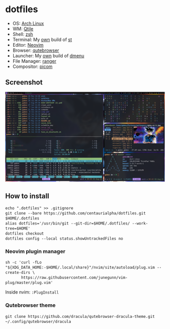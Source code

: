 # dotfiles

- OS: [Arch Linux](https://archlinux.org/)
- WM: [Qtile](http://www.qtile.org/)
- Shell: [zsh](https://www.zsh.org/)
- Terminal: My [own](https://github.com/centaurialpha/st) build of [st](https://st.suckless.org/)
- Editor: [Neovim](https://neovim.io/)
- Browser: [qutebrowser](https://qutebrowser.org/)
- Launcher: My [own](https://github.com/centaurialpha/dmenu) build of [dmenu](https://tools.suckless.org/dmenu/)
- File Manager: [ranger](https://ranger.github.io/)
- Compositor: [picom](https://github.com/yshui/picom)

## Screenshot
![screenshot qtile](screenshot-dotfiles-qtile.png)

## How to install
```
echo ".dotfiles" >> .gitignore
git clone --bare https://github.com/centaurialpha/dotfiles.git $HOME/.dotfiles
alias dotfiles='/usr/bin/git --git-dir=$HOME/.dotfiles/ --work-tree=$HOME'
dotfiles checkout
dotfiles config --local status.showUntrackedFiles no
```

### Neovim plugin manager
```
sh -c 'curl -fLo "${XDG_DATA_HOME:-$HOME/.local/share}"/nvim/site/autoload/plug.vim --create-dirs \
       https://raw.githubusercontent.com/junegunn/vim-plug/master/plug.vim'
```

Inside nvim: `:PlugInstall`

### Qutebrowser theme
```
git clone https://github.com/dracula/qutebrowser-dracula-theme.git ~/.config/qutebrowser/dracula
```
